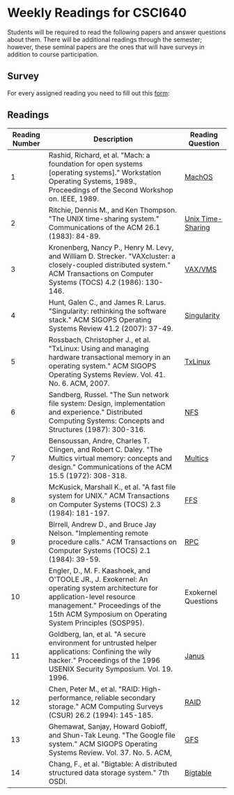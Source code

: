 # Weekly Readings for CSCI640

Students will be required to read the following papers and answer questions about them. There will be additional readings through the semester; however, these seminal papers are the ones that will have surveys in addition to course participation.

## Survey

For every assigned reading you need to fill out this [form](https://forms.gle/tYy9mHVakufE3bpa8):

## Readings

| Reading Number |Description | Reading Question |
|----------------|--------------------------------------------------------------------------------------------------------------------------------------------------------------------------------------------------|-------------------|
| 1              | Rashid, Richard, et al.  "Mach: a foundation for open systems [operating systems]."  Workstation Operating Systems, 1989.,  Proceedings of the Second Workshop on. IEEE, 1989.                                           | [MachOS](https://forms.gle/tYy9mHVakufE3bpa8) | 
| 2              | Ritchie, Dennis M., and Ken Thompson.  "The UNIX time-sharing system."  Communications of the ACM 26.1 (1983): 84-89.  | [Unix Time-Sharing](https://forms.gle/tYy9mHVakufE3bpa8) |
| 3              | Kronenberg, Nancy P., Henry M. Levy, and William D. Strecker.  "VAXcluster: a closely-coupled distributed system."  ACM Transactions on Computer Systems (TOCS) 4.2 (1986): 130-146.  | [VAX/VMS](https://forms.gle/tYy9mHVakufE3bpa8) | 
| 4              | Hunt, Galen C., and James R. Larus.  "Singularity: rethinking the software stack."  ACM SIGOPS Operating Systems Review 41.2 (2007): 37-49.| [Singularity](https://forms.gle/tYy9mHVakufE3bpa8) | 
| 5              | Rossbach, Christopher J., et al.  "TxLinux: Using and managing hardware transactional memory in an operating system."  ACM SIGOPS Operating Systems Review. Vol. 41. No. 6. ACM, 2007.  | [TxLinux](https://forms.gle/tYy9mHVakufE3bpa8) | 
| 6              | Sandberg, Russel.  "The Sun network file system: Design, implementation and experience."  Distributed Computing Systems: Concepts and Structures (1987): 300-316. | [NFS](https://forms.gle/tYy9mHVakufE3bpa8) | 
| 7              | Bensoussan, Andre, Charles T. Clingen,  and Robert C. Daley.  "The Multics virtual memory: concepts and design."  Communications of the ACM 15.5 (1972): 308-318.  | [Multics](https://forms.gle/tYy9mHVakufE3bpa8) | 
| 8              | McKusick, Marshall K., et al. "A fast file system for UNIX."  ACM Transactions on Computer Systems (TOCS) 2.3 (1984): 181-197.  | [FFS](https://forms.gle/tYy9mHVakufE3bpa8) | 
| 9              | Birrell, Andrew D., and Bruce Jay Nelson.  "Implementing remote procedure calls."  ACM Transactions on Computer Systems (TOCS) 2.1 (1984): 39-59.  | [RPC](https://forms.gle/tYy9mHVakufE3bpa8) | 
| 10             | Engler, D., M. F. Kaashoek, and O'TOOLE JR., J.  Exokernel: An operating system architecture for application-level resource management."  Proceedings of the 15th ACM Symposium on Operating System Principles (SOSP95). | Exokernel Questions         | [Exokernel](https://forms.gle/tYy9mHVakufE3bpa8) | 
| 11             | Goldberg, Ian, et al.  "A secure environment for untrusted helper applications: Confining the wily hacker."  Proceedings of the 1996 USENIX Security Symposium. Vol. 19. 1996.  | [Janus](https://forms.gle/tYy9mHVakufE3bpa8) | 
| 12             | Chen, Peter M., et al.  "RAID: High-performance, reliable secondary storage."  ACM Computing Surveys (CSUR) 26.2 (1994): 145-185.  | [RAID](https://forms.gle/tYy9mHVakufE3bpa8) | 
| 13             | Ghemawat, Sanjay, Howard Gobioff, and Shun-Tak Leung.  "The Google file system."  ACM SIGOPS Operating Systems Review. Vol. 37. No. 5. ACM, |[GFS](https://forms.gle/tYy9mHVakufE3bpa8) | 
| 14             | Chang, F., et al.  "Bigtable: A distributed structured data storage system."  7th OSDI.  | [Bigtable](https://forms.gle/tYy9mHVakufE3bpa8) | 